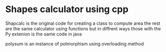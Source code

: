 # Shapes calculator using cpp

Shapcalc is the original code for creating a class to compute  area 
the rest are the same calculator using functions but in diffrent ways 
those with the Py extenion is the same code in java 

polysum is an instance of  polmorphism using overloading method


